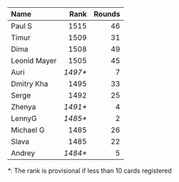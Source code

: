 Name|Rank|Rounds
:---|---:|-----:
Paul S|1515|46
Timur |1509|31
Dima|1508|49
Leonid Mayer |1505|45
Auri|*1497\**|7
Dmitry Kha|1495|33
Serge|1492|25
Zhenya|*1491\**|4
LennyG|*1485\**|2
Michael G|1485|26
Slava|1485|22
Andrey|*1484\**|5

*\**: The rank is provisional if less than 10 cards registered
